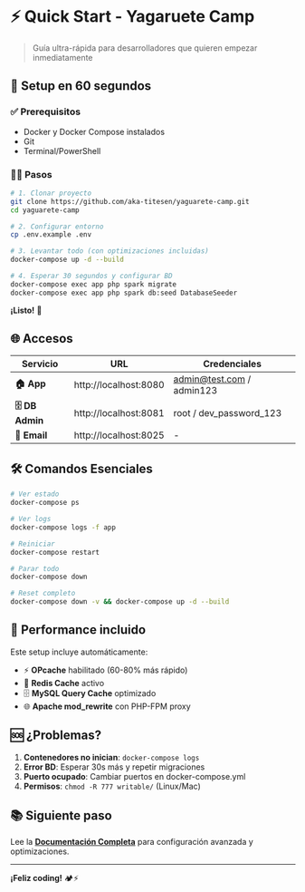 # ⚡ Quick Start - Yagaruete Camp

> Guía ultra-rápida para desarrolladores que quieren empezar inmediatamente

## 🚀 Setup en 60 segundos

### ✅ Prerequisitos

- Docker y Docker Compose instalados
- Git
- Terminal/PowerShell

### 🏃‍♂️ Pasos

```bash
# 1. Clonar proyecto
git clone https://github.com/aka-titesen/yaguarete-camp.git
cd yaguarete-camp

# 2. Configurar entorno
cp .env.example .env

# 3. Levantar todo (con optimizaciones incluidas)
docker-compose up -d --build

# 4. Esperar 30 segundos y configurar BD
docker-compose exec app php spark migrate
docker-compose exec app php spark db:seed DatabaseSeeder
```

**¡Listo!** 🎉

## 🌐 Accesos

| Servicio        | URL                   | Credenciales              |
| --------------- | --------------------- | ------------------------- |
| **🏠 App**      | http://localhost:8080 | admin@test.com / admin123 |
| **🗄️ DB Admin** | http://localhost:8081 | root / dev_password_123   |
| **📧 Email**    | http://localhost:8025 | -                         |

## 🛠️ Comandos Esenciales

```bash
# Ver estado
docker-compose ps

# Ver logs
docker-compose logs -f app

# Reiniciar
docker-compose restart

# Parar todo
docker-compose down

# Reset completo
docker-compose down -v && docker-compose up -d --build
```

## 🚀 Performance incluido

Este setup incluye automáticamente:

- ⚡ **OPcache** habilitado (60-80% más rápido)
- 🔴 **Redis Cache** activo
- 🗄️ **MySQL Query Cache** optimizado
- 🌐 **Apache mod_rewrite** con PHP-FPM proxy

## 🆘 ¿Problemas?

1. **Contenedores no inician**: `docker-compose logs`
2. **Error BD**: Esperar 30s más y repetir migraciones
3. **Puerto ocupado**: Cambiar puertos en docker-compose.yml
4. **Permisos**: `chmod -R 777 writable/` (Linux/Mac)

## 📚 Siguiente paso

Lee la **[Documentación Completa](docs/README.md)** para configuración avanzada y optimizaciones.

---

**¡Feliz coding!** 🏕️⚡
